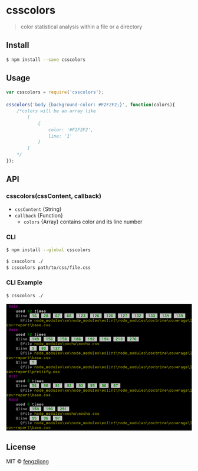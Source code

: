 # csscolors

> color statistical analysis within a file or a directory

## Install

```bash
$ npm install --save csscolors
```

## Usage

```js
var csscolors = require('csscolors');

csscolors('body {background-color: #F2F2F2;}', function(colors){
	/*colors will be an array like
		[
			{
				color: '#F2F2F2',
				line: '1'
			}
		]
	*/
});
```

## API

### csscolors(cssContent, callback)

* `cssContent` {String}
* `callback` {Function}
  * `colors` {Array} contains color and its line number

### CLI

```bash
$ npm install --global csscolors
```

```bash
$ csscolors ./
$ csscolors path/to/css/file.css
```

### CLI Example

```bash
$ csscolors ./
```

![](snapshot.png)

## License

MIT © [fengzilong](https://github.com/fengzilong)
